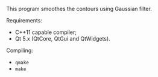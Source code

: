 This program smoothes the contours using Gaussian filter.

Requirements:

* C++11 capable compiler;
* Qt 5.x (QtCore, QtGui and QtWidgets).

Compiling:

* `qmake`
* `make`
